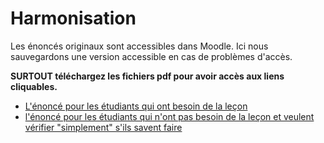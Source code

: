 # Harmonisation 

Les énoncés originaux sont accessibles dans Moodle.
Ici nous sauvegardons une version accessible en cas de problèmes d'accès.

**SURTOUT téléchargez les fichiers pdf pour avoir accès aux liens cliquables.**

 - [L'énoncé pour les étudiants qui ont besoin de la leçon](Harmonisation_POO.pdf)
 - [l'énoncé pour les étudiants qui n'ont pas besoin de la leçon et veulent vérifier "simplement" s'ils savent faire](Harmnisation_POO_SansLecon.pdf) 


